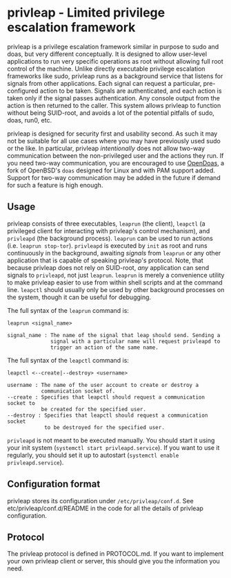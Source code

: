 # privleap - Limited privilege escalation framework

privleap is a privilege escalation framework similar in purpose to sudo and
doas, but very different conceptually. It is designed to allow user-level
applications to run very specific operations as root without allowing full root
control of the machine. Unlike directly executable privilege escalation
frameworks like sudo, privleap runs as a background service that listens for
signals from other applications. Each signal can request a particular,
pre-configured action to be taken. Signals are authenticated, and each action
is taken only if the signal passes authentication. Any console output from the
action is then returned to the caller. This system allows privleap to function
without being SUID-root, and avoids a lot of the potential pitfalls of sudo,
doas, run0, etc.

privleap is designed for security first and usability second. As such it may
not be suitable for all use cases where you may have previously used sudo or
the like. In particular, privleap *intentionally* does not allow two-way
communication between the non-privileged user and the actions they run. If you
need two-way communication, you are encouraged to use
[OpenDoas](https://github.com/Duncaen/OpenDoas), a fork of OpenBSD's `doas`
designed for Linux and with PAM support added. Support for two-way
communication may be added in the future if demand for such a feature is high
enough.

## Usage

privleap consists of three executables, `leaprun` (the client), `leapctl` (a
privileged client for interacting with privleap's control mechanism), and
`privleapd` (the background process). `leaprun` can be used to run actions
(i.e. `leaprun stop-tor`). `privleapd` is executed by `init` as root and runs
continuously in the background, awaiting *signals* from `leaprun` or any other
application that is capable of speaking privleap's protocol. Note, that
because privleap does not rely on SUID-root, *any* application can send
signals to `privleapd`, not just `leaprun`. `leaprun` is merely a convenience
utility to make privleap easier to use from within shell scripts and at the
command line. `leapctl` should usually only be used by other background
processes on the system, though it can be useful for debugging.

The full syntax of the `leaprun` command is:

    leaprun <signal_name>

    signal_name : The name of the signal that leap should send. Sending a
                  signal with a particular name will request privleapd to
                  trigger an action of the same name.

The full syntax of the `leapctl` command is:

    leapctl <--create|--destroy> <username>

    username : The name of the user account to create or destroy a
               communication socket of.
	--create : Specifies that leapctl should request a communication socket to
	           be created for the specified user.
	--destroy : Specifies that leapctl should request a communication socket
	            to be destroyed for the specified user.

`privleapd` is not meant to be executed manually. You should start it using
your init system (`systemctl start privleapd.service`). If you want to use it
regularly, you should set it up to autostart (`systemctl enable
privleapd.service`).

## Configuration format

privleap stores its configuration under `/etc/privleap/conf.d`. See etc/privleap/conf.d/README in the code for all the details of privleap configuration.

## Protocol

The privleap protocol is defined in PROTOCOL.md. If you want to implement your
own privleap client or server, this should give you the information you need.
